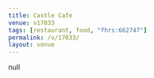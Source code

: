 ```yaml
---
title: Castle Cafe
venue: v17033
tags: [restaurant, food, "fhrs:662747"]
permalink: /v/17033/
layout: venue
---
```

null
